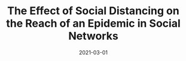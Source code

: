 ---
title: "The Effect of Social Distancing on the Reach of an Epidemic in Social Networks"
collection: publications
link: https://doi.org/10.1007/s11403-021-00322-9
venue: "Journal of Economic Interaction and Coordination"
date: 2021-03-01
coauthor: "Gregory Gutin, Tomohiro Hirano, Sung-Ha Hwang, and Philip R. Neary"
wpurl: https://arxiv.org/abs/2005.03067
code: https://github.com/alexisakira/COVID-19_network
excerpt: "(Network) Simulation study of the evolution of an epidemic disease on social networks; the effectiveness of social distancing greatly depends on network structure."
---